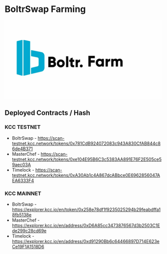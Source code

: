 # BoltrSwap Farming
![BoltrFarm](https://github.com/boltrswap/Boltr-Farm/blob/main/Boltr%20Farm.jpg) 

## Deployed Contracts / Hash

### KCC TESTNET
- BoltrSwap - https://scan-testnet.kcc.network/tokens/0x781CdB924072083c943A830CfAB844c86de4B371
- MasterChef - https://scan-testnet.kcc.network/tokens/0xe104E95B6C3c5383AA891E76F2E505ce59aec03A
- Timelock - https://scan-testnet.kcc.network/tokens/0xA30Ab1c4A867dcABbce0E6962856047AEA6333F4

### KCC MAINNET
- BoltrSwap - https://explorer.kcc.io/en/token/0x258e78df1f9235025294b29feabdffa18fb5138e
- MasterChef - https://explorer.kcc.io/en/address/0xD6A85cc3473876567d3b2503C1Ede299c28cd69e
- Timelock - https://explorer.kcc.io/en/address/0xd91290Bb6c64466897D714E623eCe19F1A1518D6
